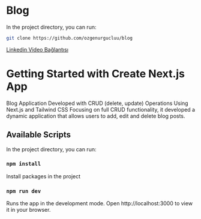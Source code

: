 # Blog

In the project directory, you can run:

```sh
git clone https://github.com/ozgenurgucluu/blog
```

[Linkedin Video Bağlantısı](https://www.linkedin.com/feed/update/urn:li:activity:7297655325669646359/)

# Getting Started with Create Next.js App

Blog Application Developed with CRUD (delete, update) Operations Using Next.js and Tailwind CSS Focusing on full CRUD functionality, it developed a dynamic application that allows users to add, edit and delete blog posts.

## Available Scripts

In the project directory, you can run:

### `npm install`

Install packages in the project

### `npm run dev`

Runs the app in the development mode.
Open http://localhost:3000 to view it in your browser.

[def]: ./videos/blog.mp4
